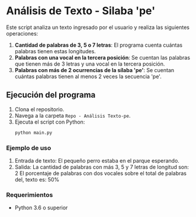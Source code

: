 # Análisis de Texto - Silaba 'pe'

Este script analiza un texto ingresado por el usuario y realiza las siguientes operaciones:

1. **Cantidad de palabras de 3, 5 o 7 letras**: El programa cuenta cuántas palabras tienen estas longitudes.
2. **Palabras con una vocal en la tercera posición**: Se cuentan las palabras que tienen más de 3 letras y una vocal en la tercera posición.
3. **Palabras con más de 2 ocurrencias de la sílaba 'pe'**: Se cuentan cuántas palabras tienen al menos 2 veces la secuencia 'pe'.

## Ejecución del programa

1. Clona el repositorio.
2. Navega a la carpeta `Repo - Análisis Texto-pe`.
3. Ejecuta el script con Python:
   ```bash
   python main.py

### Ejemplo de uso
1. Entrada de texto: El pequeño perro estaba en el parque esperando.
2. Salida: La cantidad de palabras con más 3, 5 y 7 letras de longitud son: 2
           El porcentaje de palabras con dos vocales sobre el total de palabras del, texto es: 50%



### Requerimientos

- Python 3.6 o superior
